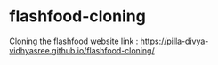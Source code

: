 # flashfood-cloning
Cloning the flashfood website
link : https://pilla-divya-vidhyasree.github.io/flashfood-cloning/
